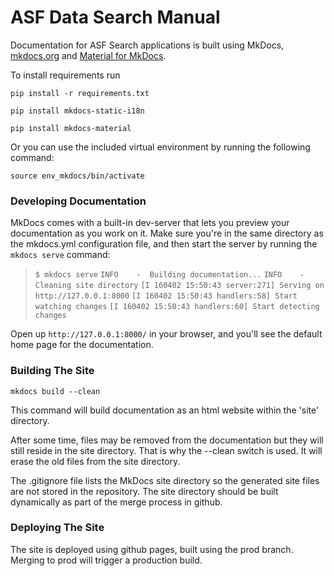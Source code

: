 # ASF Data Search Manual 
Documentation for ASF Search applications is built using MkDocs,
[mkdocs.org](https://www.mkdocs.org/#mkdocs) and [Material for MkDocs](https://github.com/squidfunk/mkdocs-material).

To install requirements run

`pip install -r requirements.txt`

`pip install mkdocs-static-i18n`

`pip install mkdocs-material`

Or you can use the included virtual environment by running the following command:

`source env_mkdocs/bin/activate`

### Developing Documentation
MkDocs comes with a built-in dev-server that lets you preview
your documentation as you work on it. Make sure you're in the
same directory as the mkdocs.yml configuration file, and then
start the server by running the `mkdocs serve` command:

>`$ mkdocs serve`
`INFO    -  Building documentation...`
`INFO    -  Cleaning site directory`
`[I 160402 15:50:43 server:271] Serving on http://127.0.0.1:8000`
`[I 160402 15:50:43 handlers:58] Start watching changes`
`[I 160402 15:50:43 handlers:60] Start detecting changes`

Open up `http://127.0.0.1:8000/` in your browser, and you'll see the
default home page for the documentation.

### Building The Site

`mkdocs build --clean`

This command will build documentation as an html website within the 'site'
directory.

After some time, files may be removed from the documentation but they will
still reside in the site directory. That is why the --clean switch is used.
It will erase the old files from the site directory.

The .gitignore file lists the MkDocs site directory so the generated site files
are not stored in the repository. The site directory should be built dynamically
as part of the merge process in github.

### Deploying The Site

The site is deployed using github pages, built using the prod branch.
Merging to prod will trigger a production build.



